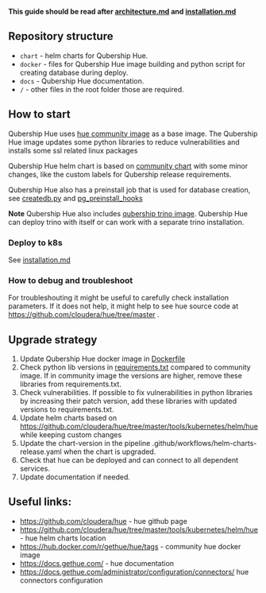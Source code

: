 **This guide should be read after [architecture.md](/docs/public/architecture.md) and [installation.md](/docs/public/installation.md)**

## Repository structure

* `chart` - helm charts for Qubership Hue.
* `docker` - files for Qubership Hue image building and python script for creating database during deploy.
* `docs` - Qubership Hue documentation.
* `/` - other files in the root folder those are required.

## How to start

Qubership Hue uses [hue community image](https://hub.docker.com/r/gethue/hue/tags) as a base image. The Qubership Hue image updates some python libraries to reduce vulnerabilities and installs some ssl related linux packages

Qubership Hue helm chart is based on [community chart](https://github.com/cloudera/hue/tree/master/tools/kubernetes/helm/hue) with some minor changes, like the custom labels for Qubership release requirements.

Qubership Hue also has a preinstall job that is used for database creation, see [createdb.py](/hue_docker/createdb.py) and [pg_preinstall_hooks](/helm/hue/templates/pg_preinstall_hooks)

**Note** Qubership Hue also includes [qubership trino image](https://github.com/Netcracker/qubership-trino). Qubership Hue can deploy trino with itself or can work with a separate trino installation.


### Deploy to k8s

See [installation.md](/docs/public/installation.md)

### How to debug and troubleshoot

For troubleshouting it might be useful to carefully check installation parameters. If it does not help, it might help to see hue source code at https://github.com/cloudera/hue/tree/master .

## Upgrade strategy

1) Update Qubership Hue docker image in [Dockerfile](/hue_docker/Dockerfile)
2) Check python lib versions in [requirements.txt](/hue_docker/requrements.txt) compared to community image. If in community image the versions are higher, remove these libraries from requirements.txt.
3) Check vulnerabilities. If possible to fix vulnerabilities in python libraries by increasing their patch version, add these libraries with updated versions to requirements.txt.
4) Update helm charts based on https://github.com/cloudera/hue/tree/master/tools/kubernetes/helm/hue while keeping custom changes
5) Update the chart-version in the pipeline .github/workflows/helm-charts-release.yaml when the chart is upgraded.
6) Check that hue can be deployed and can connect to all dependent services.
7) Update documentation if needed.

## Useful links:

* https://github.com/cloudera/hue - hue github page
* https://github.com/cloudera/hue/tree/master/tools/kubernetes/helm/hue - hue helm charts location
* https://hub.docker.com/r/gethue/hue/tags - community hue docker image
* https://docs.gethue.com/ - hue documentation
* https://docs.gethue.com/administrator/configuration/connectors/ hue connectors configuration
